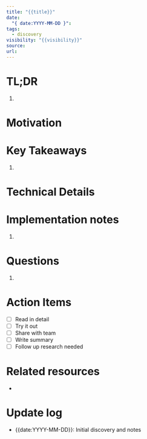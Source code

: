 ```yaml
---
title: "{{title}}"
date:
  "{ date:YYYY-MM-DD }": 
tags:
  - discovery
visibility: "{{visibility}}"
source: 
url:
---
```

# TL;DR
<!-- Quick 2-3 sentence summary -->
1. 

# Motivation
<!-- Why did this catch my attention? What problems does it solve -->


# Key Takeaways
<!-- The main points that I want to remember -->
1. 

# Technical Details
<!-- For tools/papers - core technical aspects worth remembering -->


# Implementation notes
<!-- Code snippets, implementation details or important steps -->
1. 

# Questions
<!-- Questions that came up while exploring this -->
1. 

# Action Items
- [ ] Read in detail
- [ ] Try it out
- [ ] Share with team
- [ ] Write summary
- [ ] Follow up research needed

# Related resources
<!-- Related papers, tools, articles or notes -->
-  


# Update log
<!-- Track how my understanding/usage evolves -->
- {{date:YYYY-MM-DD}}: Initial discovery and notes